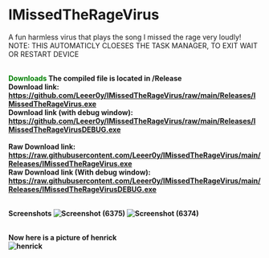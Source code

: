 # IMissedTheRageVirus
 A fun harmless virus that plays the song I missed the rage very loudly!
 <br> NOTE: THIS AUTOMATICLY CLOESES THE TASK MANAGER, TO EXIT WAIT OR RESTART DEVICE

<br><h style="color:green;"><b>Downloads</h>
The compiled file is located in /Release
<br> Download link: https://github.com/Leeer0y/IMissedTheRageVirus/raw/main/Releases/IMissedTheRageVirus.exe
<br> Download link (with debug window): https://github.com/Leeer0y/IMissedTheRageVirus/raw/main/Releases/IMissedTheRageVirusDEBUG.exe
<br>
<br> Raw Download link: https://raw.githubusercontent.com/Leeer0y/IMissedTheRageVirus/main/Releases/IMissedTheRageVirus.exe
<br> Raw Download link (With debug window): https://raw.githubusercontent.com/Leeer0y/IMissedTheRageVirus/main/Releases/IMissedTheRageVirusDEBUG.exe

<br><b>Screenshots</b>
![Screenshot (6375)](https://user-images.githubusercontent.com/51188745/121853329-25bbf300-cd34-11eb-9417-8fe770190b19.png)
![Screenshot (6374)](https://user-images.githubusercontent.com/51188745/121853388-353b3c00-cd34-11eb-8955-9c9ca671d338.png)
<br>

<br><b>Now here is a picture of henrick</b>
<br>![henrick](https://user-images.githubusercontent.com/51188745/121327836-27ae3c80-c957-11eb-8c46-fcbac0cc4722.jpg)


